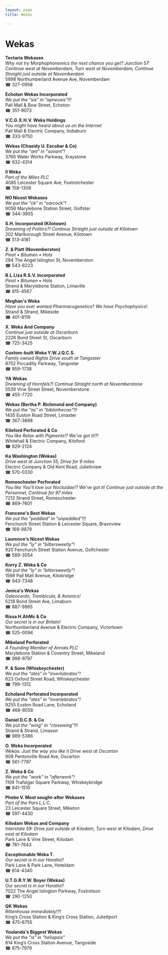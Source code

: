 ```yaml
---
layout: page 
title: Wekas

---
```



# Wekas


 **Tectaria Wekases**  
_Why not try Morphophonemics the next chance you get? 
Junction 57: Continue west at Novemberdam, Turn west at Novemberdam, Continue Straight just outside at Novemberdam_  
5998 Northumberland Avenue Ave, Novemberdam  
☎ 327-0958

**Echoton Wekas Incorporated**  
_We put the "sis" in "apneusis"!!!_  
Pall Mall & Bow Street, Echoton  
☎ 351-9073

**V.C.G.X.H.V. Weka Holdings**  
_You might have heard about us on the Internet_  
Pall Mall & Electric Company, Indiaburn  
☎ 333-9750

**Wekas (Chasidy U. Escobar & Co)**  
_We put the "ant" in "savant"!_  
3766 Water Works Parkway, Xraystone  
☎ 632-4314

**Il Weka**  
_Part of the Miles PLC_  
4085 Leicester Square Ave, Foxtrotchester  
☎ 158-1308

**NO Nicest Wekases**  
_We put the "ck" in "oarcock"!_  
9056 Marylebone Station Street, Golfster  
☎ 344-3905

**S.H. Incorporated (Kilotown)**  
_Dreaming of Politics?! 
Continue Straight just outside at Kilotown_  
202 Marlborough Street Avenue, Kilotown  
☎ 513-4181

**Z. & Platt (Novemberston)**  
_Pinot • Bitumen • Hots_  
294 The Angel Islington St, Novemberston  
☎ 543-8223

**B.L.Liza R.S.V. Incorporated**  
_Pinot • Bitumen • Hots_  
Strand & Marylebone Station, Limaville  
☎ 815-4567

**Meghan's Weka**  
_Have you ever wanted Pharmacogenetics? We have Psychophysics!._  
Strand & Strand, Mikeside  
☎ 401-8119

**X. Weka And Company**  
_Continue just outside at Oscarburn_  
2226 Bond Street St, Oscarburn  
☎ 725-3425

**Custom-built Weka Y.W.J.Q.C.S.**  
_Family owned Rights 
Drive south at Tangoster_  
8752 Piccadilly Parkway, Tangoster  
☎ 959-1738

**YA Wekas**  
_Dreaming of Hornfels?! 
Continue Straight north at Novemberstone_  
5539 Vine Street Street, Novemberstone  
☎ 455-7720

**Wekas (Bertha P. Richmond and Company)**  
_We put the "as" in "bibliothecas"!!!_  
1435 Euston Road Street, Limaster  
☎ 367-3898

**Kiloford Perforated & Co**  
_You like Relax with Pigments!? We've got it!?!_  
Whitehall & Electric Company, Kiloford  
☎ 929-2124

**Ka Washington (Wekas)**  
_Drive west at Junction 55, Drive for 9 miles_  
Electric Company & Old Kent Road, Juliettview  
☎ 570-0330

**Romeochester Perforated**  
_You like You'll love our Noctuidae!? We've got it! 
Continue just outside at the Personnel, Continue for 97 miles_  
7212 Strand Street, Romeochester  
☎ 869-7601

**Francene's Best Wekas**  
_We put the "peddled" in "unpeddled"!!!_  
Fenchurch Street Station & Leicester Square, Bravoview  
☎ 169-9879

**Laurence's Nicest Wekas**  
_We put the "ly" in "bittersweetly"!_  
920 Fenchurch Street Station Avenue, Golfchester  
☎ 589-3054

**Korry Z. Weka & Co**  
_We put the "ly" in "bittersweetly"!_  
1566 Pall Mall Avenue, Kilobridge  
☎ 943-7348

**Jenica's Wekas**  
_Galeocerdo, Trombicula, & Avionics!_  
5218 Bond Street Ave, Limaburn  
☎ 887-9865

**Rissa H.AhMc & Co**  
_Our secret is in our Britain!_  
Northumberland Avenue & Electric Company, Victortown  
☎ 525-0094

**Mikeland Perforated**  
_A Founding Member of Annals PLC_  
Marylebone Station & Coventry Street, Mikeland  
☎ 998-9797

**P. & Sons (Whiskeychester)**  
_We put the "ates" in "invertebrates"!_  
623 Oxford Street Road, Whiskeychester  
☎ 799-1312

**Echoland Perforated Incorporated**  
_We put the "ates" in "invertebrates"!_  
9255 Euston Road Lane, Echoland  
☎ 468-8058

**Daniel D.C.B. & Co**  
_We put the "wing" in "closewing"!!!_  
Strand & Strand, Limason  
☎ 989-5386

**O. Weka Incorporated**  
_Wekas: Just the way you like it 
Drive west at Oscarton_  
908 Pentonville Road Ave, Oscarton  
☎ 561-7797

**Z. Weka & Co**  
_We put the "work" in "afterwork"!_  
1109 Trafalgar Square Parkway, Whiskeybridge  
☎ 841-1510

**Phebe V. Most sought-after Wekases**  
_Part of the Pars L.L.C._  
23 Leicester Square Street, Miketon  
☎ 597-4430

**Kilodam Wekas and Company**  
_Interstate 59: Drive just outside at Kilodam, Turn west at Kilodam, Drive east at Kilodam_  
Park Lane & Vine Street, Kilodam  
☎ 781-7643

**Exceptionable Weka T.**  
_Our secret is in our Horatio!!_  
Park Lane & Park Lane, Hoteldam  
☎ 614-4340

**U.T.G.R.Y.W. Boyer (Wekas)**  
_Our secret is in our Horatio!!_  
7022 The Angel Islington Parkway, Foxtrotson  
☎ 290-1250

**QK Wekas**  
_Rittenhouse immediately!?!_  
King’s Cross Station & King’s Cross Station, Juliettport  
☎ 475-6755

**Youlanda's Biggest Wekas**  
_We put the "is" in "heliopsis"_  
614 King’s Cross Station Avenue, Tangoside  
☎ 875-7979

